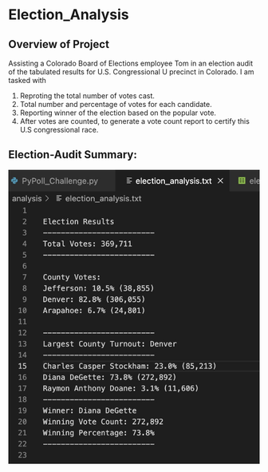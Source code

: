 # Election_Analysis

## Overview of Project
Assisting a Colorado Board of Elections employee Tom in an election audit of the tabulated results for U.S. Congressional U precinct in Colorado. I am tasked with
  1. Reproting the total number of votes cast.
  2. Total number and percentage of votes for each candidate.
  3. Reporting winner of the election based on the popular vote.
  4. After votes are counted, to generate a vote count report to certify this U.S congressional race.


## Election-Audit Summary:
![this is an image](https://github.com/Orangexinlan/Election_Analysis/blob/3f8617dd37ea845bb9c91d2279b2ed813e2ebe75/Resources/Election_Results.png)
